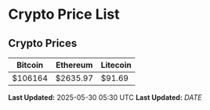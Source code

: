 # Crypto Price List

## Crypto Prices
| Bitcoin | Ethereum | Litecoin |
| ------- | -------- | -------- |
| $106164 | $2635.97 | $91.69 |
**Last Updated:** 2025-05-30 05:30 UTC
**Last Updated:** $DATE$
